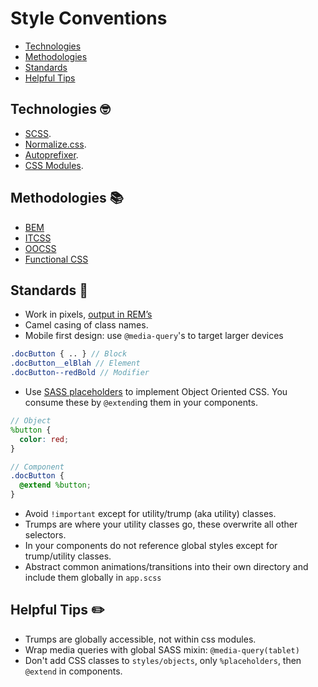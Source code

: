 # Style Conventions

- [Technologies](#technologies)
- [Methodologies](#methodologies)
- [Standards](#standards)
- [Helpful Tips](#helpful-tips)

## Technologies 🤓

- [SCSS](https://sass-lang.com/).
- [Normalize.css](https://necolas.github.io/normalize.css/).
- [Autoprefixer](https://github.com/postcss/autoprefixer).
- [CSS Modules](https://github.com/css-modules/css-modules).

## Methodologies 📚

- [BEM](http://getbem.com/)
- [ITCSS](https://www.creativebloq.com/web-design/manage-large-css-projects-itcss-101517528)
- [OOCSS](https://vanseodesign.com/css/object-oriented-css/)
- [Functional CSS](https://rangle.io/blog/styling-with-functional-css/)

## Standards 📏

- Work in pixels, [output in REM’s](https://medium.com/@hossam.hilal0/rem-vs-em-units-in-css-96d5ac15878e)
- Camel casing of class names.
- Mobile first design: use `@media-query`'s to target larger devices

```scss
.docButton { .. } // Block
.docButton__elBlah // Element
.docButton--redBold // Modifier
```

- Use [SASS placeholders](https://sass-lang.com/documentation/style-rules/placeholder-selectors) to implement Object Oriented CSS. You consume these by `@extend`ing them in your components.

```scss
// Object
%button {
  color: red;
}

// Component
.docButton {
  @extend %button;
}
```

- Avoid `!important` except for utility/trump (aka utility) classes.
- Trumps are where your utility classes go, these overwrite all other selectors.
- In your components do not reference global styles except for trump/utility classes.
- Abstract common animations/transitions into their own directory and include them globally in `app.scss`

## Helpful Tips ✏️

- Trumps are globally accessible, not within css modules.
- Wrap media queries with global SASS mixin: `@media-query(tablet)`
- Don't add CSS classes to `styles/objects`, only `%placeholders`, then `@extend` in components.
